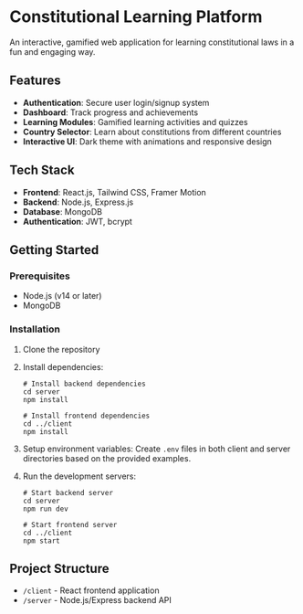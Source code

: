 # Constitutional Learning Platform

An interactive, gamified web application for learning constitutional laws in a fun and engaging way.

## Features

- **Authentication**: Secure user login/signup system
- **Dashboard**: Track progress and achievements
- **Learning Modules**: Gamified learning activities and quizzes
- **Country Selector**: Learn about constitutions from different countries
- **Interactive UI**: Dark theme with animations and responsive design

## Tech Stack

- **Frontend**: React.js, Tailwind CSS, Framer Motion
- **Backend**: Node.js, Express.js
- **Database**: MongoDB
- **Authentication**: JWT, bcrypt

## Getting Started

### Prerequisites

- Node.js (v14 or later)
- MongoDB

### Installation

1. Clone the repository
2. Install dependencies:
   ```
   # Install backend dependencies
   cd server
   npm install

   # Install frontend dependencies
   cd ../client
   npm install
   ```

3. Setup environment variables:
   Create `.env` files in both client and server directories based on the provided examples.

4. Run the development servers:
   ```
   # Start backend server
   cd server
   npm run dev

   # Start frontend server
   cd ../client
   npm start
   ```

## Project Structure

- `/client` - React frontend application
- `/server` - Node.js/Express backend API 